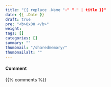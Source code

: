 ```yaml
---
title: "{{ replace .Name "-" " " | title }}"
date: {{ .Date }}
draft: true
pre: "<b>0x00 </b>"
weight:
tags: []
categories: []
summary: ""
thumbnail: "/sharedmemory/"
thumbnailalt: ""
---
```



#### Comment
{{% comments %}}
